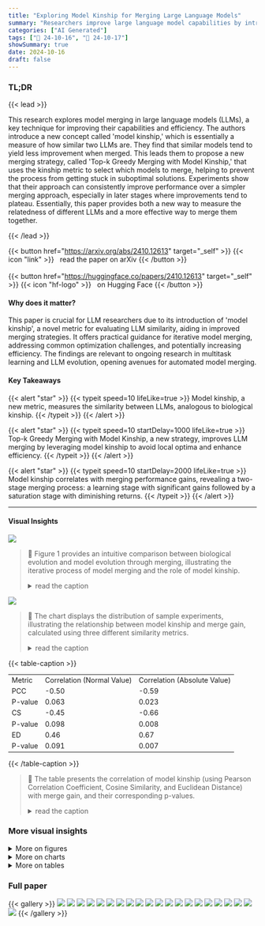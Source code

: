 ```yaml
---
title: "Exploring Model Kinship for Merging Large Language Models"
summary: "Researchers improve large language model capabilities by introducing 'model kinship' – a metric measuring LLM similarity, which guides a novel merging strategy for enhanced performance."
categories: ["AI Generated"]
tags: ["🔖 24-10-16", "🤗 24-10-17"]
showSummary: true
date: 2024-10-16
draft: false
---
```


### TL;DR


{{< lead >}}

This research explores model merging in large language models (LLMs), a key technique for improving their capabilities and efficiency.  The authors introduce a new concept called 'model kinship,' which is essentially a measure of how similar two LLMs are. They find that similar models tend to yield less improvement when merged.  This leads them to propose a new merging strategy, called 'Top-k Greedy Merging with Model Kinship,' that uses the kinship metric to select which models to merge, helping to prevent the process from getting stuck in suboptimal solutions. Experiments show that their approach can consistently improve performance over a simpler merging approach, especially in later stages where improvements tend to plateau.  Essentially, this paper provides both a new way to measure the relatedness of different LLMs and a more effective way to merge them together.

{{< /lead >}}


{{< button href="https://arxiv.org/abs/2410.12613" target="_self" >}}
{{< icon "link" >}} &nbsp; read the paper on arXiv
{{< /button >}}
<br><br>
{{< button href="https://huggingface.co/papers/2410.12613" target="_self" >}}
{{< icon "hf-logo" >}} &nbsp; on Hugging Face
{{< /button >}}

#### Why does it matter?
This paper is crucial for LLM researchers due to its introduction of 'model kinship', a novel metric for evaluating LLM similarity, aiding in improved merging strategies.  It offers practical guidance for iterative model merging, addressing common optimization challenges, and potentially increasing efficiency. The findings are relevant to ongoing research in multitask learning and LLM evolution, opening avenues for automated model merging.
#### Key Takeaways

{{< alert "star" >}}
{{< typeit speed=10 lifeLike=true >}} Model kinship, a new metric, measures the similarity between LLMs, analogous to biological kinship. {{< /typeit >}}
{{< /alert >}}

{{< alert "star" >}}
{{< typeit speed=10 startDelay=1000 lifeLike=true >}} Top-k Greedy Merging with Model Kinship, a new strategy, improves LLM merging by leveraging model kinship to avoid local optima and enhance efficiency. {{< /typeit >}}
{{< /alert >}}

{{< alert "star" >}}
{{< typeit speed=10 startDelay=2000 lifeLike=true >}} Model kinship correlates with merging performance gains, revealing a two-stage merging process: a learning stage with significant gains followed by a saturation stage with diminishing returns. {{< /typeit >}}
{{< /alert >}}

------
#### Visual Insights



![](figures/figures_2_0.png)

> 🔼 Figure 1 provides an intuitive comparison between biological evolution and model evolution through merging, illustrating the iterative process of model merging and the role of model kinship.
> <details>
> <summary>read the caption</summary>
> Figure 1: An intuitive comparison between wheat evolution and model evolution. An interesting parallel can be drawn between biological reproduction (Part a) and the process of model evolution (Part b). In biological systems, offspring inherit genetic material from both parents, forming a new genotype through the combination of parental traits. Similarly, in model merging, the merged model inherits parameters or weights from the contributing models. Part c demonstrates the iterative execution of model evolution. Starting with a group of LLMs, the repository evolves through a Selection-Merge-Recycle iteration. To be noted, model kinship can serve as an effective tool to guide this iterative model merging process (e.g., infer whether there may be gains after model merging).
> </details>





![](charts/charts_5_0.png)

> 🔼 The chart displays the distribution of sample experiments, illustrating the relationship between model kinship and merge gain, calculated using three different similarity metrics.
> <details>
> <summary>read the caption</summary>
> Figure 2: Distribution of Sample Experiments: Relationship Between Model Kinship (X-axis) and Merge Gain (Y-axis). Model Kinships are calculated using the Pearson Correlation Coefficient (PCC), Cosine Similarity (CS) and Euclidean Distance (ED).
> </details>





{{< table-caption >}}
<br><table id='14' style='font-size:14px'><tr><td>Metric</td><td>Correlation (Normal Value)</td><td>Correlation (Absolute Value)</td></tr><tr><td>PCC</td><td>-0.50</td><td>-0.59</td></tr><tr><td>P-value</td><td>0.063</td><td>0.023</td></tr><tr><td>CS</td><td>-0.45</td><td>-0.66</td></tr><tr><td>P-value</td><td>0.098</td><td>0.008</td></tr><tr><td>ED</td><td>0.46</td><td>0.67</td></tr><tr><td>P-value</td><td>0.091</td><td>0.007</td></tr></table>{{< /table-caption >}}

> 🔼 The table presents the correlation of model kinship (using Pearson Correlation Coefficient, Cosine Similarity, and Euclidean Distance) with merge gain, and their corresponding p-values.
> <details>
> <summary>read the caption</summary>
> Table 1: Correlation of Model Kinship based on different correlation function sim(,) with Merge Gain, along with their corresponding p-values.
> </details>



### More visual insights

<details>
<summary>More on figures
</summary>


![](figures/figures_8_0.png)

> 🔼 Figure 6 shows a comparison of task performance improvement across merging generations using a greedy strategy and a modified strategy incorporating model kinship, along with a partial model family tree illustrating the evolution path.
> <details>
> <summary>read the caption</summary>
> Figure 6: Left (a): The comparison of task performance improvement across merging generations. The red curve (greedy strategy) saturates by generation 2, while the blue curve (modified strategy) escapes the local optima at generation 2 and continues improving multitask capabilities. Right (b): The partial model family tree from the controled experiments. The red arrow shows the critical change between experiment 1 and experiment 2 in the evolution path.
> </details>



![](figures/figures_19_0.png)

> 🔼 The figure illustrates how the optimization process in model evolution can be simplified to a binary search process, where models progressively converge toward an optimal model.
> <details>
> <summary>read the caption</summary>
> Figure 8: An intuitive illustration of the optimization process assumption in model evolution, where models progressively converge towards the optimal model.
> </details>



![](figures/figures_21_0.png)

> 🔼 Figure 1 provides an intuitive comparison of biological evolution with model evolution through merging, highlighting the role of model kinship in guiding iterative model merging.
> <details>
> <summary>read the caption</summary>
> Figure 1: An intuitive comparison between wheat evolution and model evolution. An interesting parallel can be drawn between biological reproduction (Part a) and the process of model evolution (Part b). In biological systems, offspring inherit genetic material from both parents, forming a new genotype through the combination of parental traits. Similarly, in model merging, the merged model inherits parameters or weights from the contributing models. Part c demonstrates the iterative execution of model evolution. Starting with a group of LLMs, the repository evolves through a Selection-Merge-Recycle iteration. To be noted, model kinship can serve as an effective tool to guide this iterative model merging process (e.g., infer whether there may be gains after model merging.)
> </details>



</details>



<details>
<summary>More on charts
</summary>


![](charts/charts_5_1.png "🔼 Figure 3: Change in Average Task Performance and Merge Gain across the Model Evolution process: The selected paths originate from two distinct initial models, with the saturation stage observed after the vertical line. Note that the generation of Path 2 is aligned with Path 1 for demonstration purposes.")

> 🔼 The chart displays the change in average task performance and merge gain across two different model evolution paths, highlighting the learning and saturation stages.
> <details>
> <summary>read the caption</summary>
> Figure 3: Change in Average Task Performance and Merge Gain across the Model Evolution process: The selected paths originate from two distinct initial models, with the saturation stage observed after the vertical line. Note that the generation of Path 2 is aligned with Path 1 for demonstration purposes.
> </details>


![](charts/charts_6_0.png "🔼 Figure 4: Comparision between Model Kinship (measured by Pearson Correlation Coefficient) and Average Task Performance (normalized to the same value scale).")

> 🔼 The chart compares model kinship and average task performance across generations for two model evolution paths, revealing a correlation between the two and highlighting two distinct stages: learning and saturation.
> <details>
> <summary>read the caption</summary>
> Figure 4: Comparision between Model Kinship (measured by Pearson Correlation Coefficient) and Average Task Performance (normalized to the same value scale).
> </details>


![](charts/charts_7_0.png "🔼 Figure 5: The Model Kinship Matrices for the three model groups. Each element represents the model kinship value between the corresponding models. In Group B and C, the merged models are arranged by average task performance, ordered from high to low (left to right).")

> 🔼 The chart displays the model kinship matrices for three model groups (fine-tuned models, learning stage, and saturation stage), showing the degree of similarity between models within each group.
> <details>
> <summary>read the caption</summary>
> Figure 5: The Model Kinship Matrices for the three model groups. Each element represents the model kinship value between the corresponding models. In Group B and C, the merged models are arranged by average task performance, ordered from high to low (left to right).
> </details>


![](charts/charts_8_0.png "🔼 Figure 6: Left (a): The comparison of task performance improvement across merging generations. The red curve (greedy strategy) saturates by generation 2, while the blue curve (modified strategy) escapes the local optima at generation 2 and continues improving multitask capabilities. Right (b): The partial model family tree from the controled experiments. The red arrow shows the critical change between experiment 1 and experiment 2 in the evolution path.")

> 🔼 The chart compares the performance improvement across multiple merging generations using a greedy strategy versus a modified strategy incorporating model kinship, showing that the modified strategy avoids local optima and continues improving multitask capabilities.
> <details>
> <summary>read the caption</summary>
> Figure 6: Left (a): The comparison of task performance improvement across merging generations. The red curve (greedy strategy) saturates by generation 2, while the blue curve (modified strategy) escapes the local optima at generation 2 and continues improving multitask capabilities. Right (b): The partial model family tree from the controled experiments. The red arrow shows the critical change between experiment 1 and experiment 2 in the evolution path.
> </details>


![](charts/charts_9_0.png "🔼 Figure 7: Weight Change")

> 🔼 The heatmap visualizes the weight changes in different layers of the model after merging with exploration models versus merging with similar models.
> <details>
> <summary>read the caption</summary>
> Figure 7: Weight Change
> </details>


![](charts/charts_20_0.png "🔼 Figure 8: An intuitive illustration of the optimization process assumption in model evolution, where models progressively converge towards the optimal model.")

> 🔼 The chart illustrates the optimization process in model evolution, showing how models progressively converge toward an optimal model through iterative merging.
> <details>
> <summary>read the caption</summary>
> Figure 8: An intuitive illustration of the optimization process assumption in model evolution, where models progressively converge towards the optimal model.
> </details>


![](charts/charts_21_0.png "🔼 Figure 10: Illustration of comparison between the correlation of Pearson Correlation Coefficient (PCC), Cosine Similarity (CS), and Euclidean Distance (ED) with average task performance (Normalized to the same value scale).")

> 🔼 Figure 10 shows the correlation between model kinship (measured with three different metrics) and average task performance across two model evolution paths.
> <details>
> <summary>read the caption</summary>
> Figure 10: Illustration of comparison between the correlation of Pearson Correlation Coefficient (PCC), Cosine Similarity (CS), and Euclidean Distance (ED) with average task performance (Normalized to the same value scale).
> </details>


</details>



<details>
<summary>More on tables
</summary>


{{< table-caption >}}
<table id='5' style='font-size:16px'><tr><td colspan="2">Algorithm 1 Top k Greedy Merging with Model Kinship.</td></tr><tr><td colspan="2">Require: A set M of n foundation models {M1, M2, . . · , Mn}, Evaluation function f, Similarity metric function sim(⌀, .) for model kinship.</td></tr><tr><td>1:</td><td>Generate the first generation of merged models by merging each pair in set M {M1 , M2, · · · , Mn}.</td></tr><tr><td>2:</td><td>Evaluate each merged model using f and select the top k models. Denote this set as S {M1, M2, · · · , Mn}.</td></tr><tr><td>3:</td><td>Initialize a variable Sprev ⌀ to store the top m models from the previous iteration.</td></tr><tr><td>4:</td><td>while S ≠ Sprev do Set</td></tr><tr><td>5:</td><td>Mprev = M. Set Sprev = S.</td></tr><tr><td>6:</td><td>Select k pairs of models from S with the highest performance according to f.</td></tr><tr><td>7: 8:</td><td>Identify the current best model Mbest E S.</td></tr><tr><td>9:</td><td>Identify the model Mf E S with the highest model kinship to Mbest from the Mprev according to the similarity metric sim(⌀, .).</td></tr><tr><td>10:</td><td>Merge Mf with Mbest to generate a new model Mexp and add Mexp into set M.</td></tr><tr><td>11:</td><td>Merge each selected pair to Mmerged (named as Model-gen-id) for merged models and add merged models into set M.</td></tr><tr><td>12:</td><td>Evaluate each new model using f and update S to be the new top k models.</td></tr><tr><td></td><td></td></tr><tr><td>13:</td><td>end while</td></tr></table>{{< /table-caption >}}
> 🔼 {{ table.description }}
> <details>
> <summary>read the caption</summary>
> {{ table.caption }}
> </details>


> Table 2 presents the average task performance, merge gain, and model kinship for each generation in two iterative model merging experiments, comparing a greedy strategy with a modified strategy that incorporates model kinship.


{{< table-caption >}}
<br><table id='1' style='font-size:16px'><tr><td colspan="4">Greedy Strategy</td><td colspan="4">+ Model Kinship</td></tr><tr><td>Model</td><td>Avg.</td><td>Gain</td><td>Kinship</td><td>Model</td><td>Avg.</td><td>Gain</td><td>Kinship</td></tr><tr><td>MetaMath</td><td>63.72</td><td>/</td><td></td><td>MetaMath</td><td>63.72</td><td>/</td><td></td></tr><tr><td>Instruct</td><td>61.82</td><td>/</td><td>/</td><td>Instruct</td><td>61.82</td><td>/</td><td>/</td></tr><tr><td>Open-chat</td><td>66.28</td><td>/</td><td>/</td><td>Open-chat</td><td>66.28</td><td>/</td><td>/</td></tr><tr><td>model-1-1</td><td>62.17</td><td>-0.6</td><td>0.01</td><td>model-1-1</td><td>62.17</td><td>-0.6</td><td>0.01</td></tr><tr><td>model-1-2</td><td>64.02</td><td>-0.03</td><td>-0.02</td><td>model-1-2</td><td>64.02</td><td>-0.03</td><td>-0.02</td></tr><tr><td>model-1-3</td><td>66.84</td><td>+1.84</td><td>0.05</td><td>model-1-3</td><td>66.84</td><td>+1.84</td><td>0.05</td></tr><tr><td>model-2-1</td><td>68.72</td><td>+2.16</td><td>0.93</td><td>model-2-1</td><td>68.72</td><td>+2.16</td><td>0.93</td></tr><tr><td>model-2-2</td><td>61.47</td><td>-3.96</td><td>0.57</td><td>model-2-2</td><td>61.47</td><td>-3.96</td><td>0.57</td></tr><tr><td>model-2-3</td><td>61.32</td><td>-3.83</td><td>0.58</td><td>model-2-3</td><td>61.32</td><td>-3.83</td><td>0.58</td></tr><tr><td>model-3-1</td><td>68.59</td><td>+1.09</td><td>0.95</td><td>model-3-2</td><td>67.74</td><td>+1.09</td><td>0.93</td></tr><tr><td>model-3-2</td><td>67.74</td><td>-0.04</td><td>0.93</td><td>model-3-3</td><td>69.06</td><td>+0.74</td><td>0.24</td></tr><tr><td></td><td>-</td><td>-</td><td>-</td><td>model-3-4</td><td>68.61</td><td>+1.13</td><td>0.32</td></tr><tr><td>model-4-1</td><td>68.51</td><td>-0.14</td><td>0.98</td><td>model-4-4</td><td>68.75</td><td>-0.14</td><td>0.54</td></tr><tr><td>model-4-2</td><td>68.04</td><td>-0.19</td><td>0.98</td><td>model-4-5</td><td>68.39</td><td>-0.27</td><td>0.66</td></tr><tr><td>model-4-3</td><td>68.53</td><td>+0.37</td><td>0.94</td><td>model-4-6</td><td>69.03</td><td>+0.15</td><td>0.52</td></tr><tr><td></td><td></td><td></td><td>-</td><td>model-5-1</td><td>69.13</td><td>+0.04</td><td>0.65</td></tr><tr><td></td><td></td><td></td><td></td><td>model-5-2</td><td>68.98</td><td>+0.07</td><td>0.65</td></tr><tr><td></td><td></td><td>-</td><td>-</td><td>model-5-3</td><td>68.63</td><td>-0.37</td><td>0.98</td></tr></table>{{< /table-caption >}}
> 🔼 {{ table.description }}
> <details>
> <summary>read the caption</summary>
> {{ table.caption }}
> </details>


> This table presents the results of model merging experiments using a greedy strategy and a modified strategy incorporating model kinship, showing the average performance, gain, and kinship for each model in each generation.


{{< table-caption >}}
<br><table id='2' style='font-size:20px'><tr><td>Gen</td><td>Model-1</td><td>Model-2</td><td>Model-Merged</td></tr><tr><td></td><td>Marcoroni-7B-v3</td><td>Mistral-7B-Merge-14-v0.1</td><td>distilabeled-Marcoro14-7B-slerp</td></tr><tr><td>2</td><td>distilabeled-Marcoro14-7B</td><td>UNA-TheBeagle-7b-v1</td><td>Beagle14-7B</td></tr><tr><td>3</td><td>NeuralBeagle14-7B</td><td>Turdus</td><td>TurdusBeagle-7B</td></tr><tr><td>4</td><td>TurdusBeagle-7B</td><td>FernandoGPT-v1</td><td>StrangeMerges_9-7B-dare_ties</td></tr><tr><td>5</td><td>StrangeMerges_9-7B-dare_ties</td><td>MBX-7B-v3</td><td>StrangeMerges_10-7B-slerp</td></tr><tr><td>6</td><td>StrangeMerges_10-7B-slerp</td><td>NeuralBeagle14-7B</td><td>StrangeMerges_11-7B-slerp</td></tr><tr><td>7</td><td>StrangeMerges_11-7B-slerp</td><td>MBX-7B-v3</td><td>StrangeMerges_20-7B-slerp</td></tr><tr><td>8</td><td>StrangeMerges_20-7B-slerp</td><td>NeuTrixOmniBe-7B-model</td><td>StrangeMerges_21-7B-slerp</td></tr><tr><td>9</td><td>StrangeMerges_21-7B-slerp</td><td>Experiment26</td><td>StrangeMerges_30-7B-slerp</td></tr><tr><td>10</td><td>StrangeMerges_30-7B-slerp</td><td>Experiment24</td><td>StrangeMerges_31-7B-slerp</td></tr><tr><td>11</td><td>StrangeMerges_31-7B-slerp</td><td>Experiment28</td><td>StrangeMerges_32-7B-slerp</td></tr><tr><td>12</td><td>StrangeMerges_32-7B-slerp</td><td>...</td><td>shadow-clown-7B-slerp</td></tr><tr><td>13</td><td>shadow-clown-7B-slerp</td><td>yam-jom-7B</td><td>YamShadow-7B</td></tr><tr><td>14</td><td>YamShadow-7B</td><td>Experiment28</td><td>YamshadowExperiment28-7B</td></tr></table>{{< /table-caption >}}
> 🔼 {{ table.description }}
> <details>
> <summary>read the caption</summary>
> {{ table.caption }}
> </details>


> This table details the models involved in each merge for evolution path 1, showing the lineage of models from initial models to the final merged model.


{{< table-caption >}}
<br><table id='4' style='font-size:14px'><tr><td>Gen</td><td>Model-1</td><td>Model-2</td><td>Model-Merged</td></tr><tr><td></td><td>neural-chat-7b-v3-3</td><td>openchat-3.5-1210</td><td>CatPPT-base</td></tr><tr><td>2</td><td>Marcoroni-7B-v3</td><td>CatPPT-base</td><td>CatMacaroni-Slerp</td></tr><tr><td>3</td><td>LeoScorpius-7B</td><td>CatMacaroni-Slerp</td><td>SamirGPT-v1</td></tr><tr><td>4</td><td>SamirGPT-v1</td><td>...</td><td>Daredevil-7B</td></tr><tr><td>5</td><td>NeuralBeagle14-7B</td><td>NeuralDaredevil-7B</td><td>DareBeagle-7B</td></tr><tr><td>6</td><td>Turdus</td><td>DareBeagle-7B</td><td>TurdusDareBeagle-7B</td></tr><tr><td>7</td><td>MarcMistral-7B</td><td>TurdusDareBeagle-7B</td><td>MarcDareBeagle-7B</td></tr><tr><td>8</td><td>MarcBeagle-7B</td><td>MarcDareBeagle-7B</td><td>MBX-7B</td></tr><tr><td>9</td><td>MBX-7B</td><td>...</td><td>pastiche-crown-clown-7b-dare</td></tr><tr><td>10</td><td>pastiche-crown-clown-7b-dare</td><td>...</td><td>shadow-clown-7B-slerp</td></tr><tr><td>11</td><td>yam-jom-7B</td><td>shadow-clown-7B-slerp</td><td>YamShadow-7B</td></tr><tr><td>12</td><td>Experiment28-7B</td><td>YamShadow-7B</td><td>YamshadowExperiment28-7B</td></tr></table>{{< /table-caption >}}
> 🔼 {{ table.description }}
> <details>
> <summary>read the caption</summary>
> {{ table.caption }}
> </details>


> Table 4 details the models involved in each merge for evolution Path 2, showing the lineage of merged models.


{{< table-caption >}}
<br><table id='2' style='font-size:16px'><tr><td>Gen</td><td>Model-Merged</td><td>ATP</td><td>Gain</td><td>PCC</td><td>CS</td><td>ED</td></tr><tr><td></td><td>distilabeled-Marcoro14-7B-slerp</td><td>73.63</td><td>0.55</td><td>0.82</td><td>0.76</td><td>5.15</td></tr><tr><td>2</td><td>Beagle14-7B</td><td>74.74</td><td>1.01</td><td>0.81</td><td>0.79</td><td>6.43</td></tr><tr><td>3</td><td>StrangeMerges_9-7B-dare_ties</td><td>75.15</td><td>0.45</td><td>0.93</td><td>0.89</td><td>4.66</td></tr><tr><td>4</td><td>StrangeMerges_9-7B-dare_ties</td><td>73.32</td><td>-0.69</td><td>0.90</td><td>0.84</td><td>4.70</td></tr><tr><td>5</td><td>StrangeMerges_10-7B-slerp</td><td>74.77</td><td>0.59</td><td>0.59</td><td>0.59</td><td>9.43</td></tr><tr><td>6</td><td>StrangeMerges_11-7B-slerp</td><td>74.8</td><td>0.045</td><td>0.87</td><td>0.86</td><td>5.31</td></tr><tr><td>7</td><td>StrangeMerges_20-7B-slerp</td><td>75.52</td><td>0.6</td><td>0.84</td><td>0.85</td><td>4.82</td></tr><tr><td>8</td><td>StrangeMerges_21-7B-slerp</td><td>76.29</td><td>0.38</td><td>0.85</td><td>0.89</td><td>4.28</td></tr><tr><td>9</td><td>StrangeMerges_30-7B-slerp</td><td>76.58</td><td>0.065</td><td>0.96</td><td>0.94</td><td>2.83</td></tr><tr><td>10</td><td>StrangeMerges_31-7B-slerp</td><td>76.67</td><td>-0.02</td><td>0.97</td><td>0.97</td><td>2.21</td></tr><tr><td>11</td><td>StrangeMerges_32-7B-slerp</td><td>76.68</td><td>0.11</td><td>0.99</td><td>0.99</td><td>0.62</td></tr><tr><td>12</td><td>shadow-clown-7B-slerp</td><td>76.64</td><td>-0.02</td><td>0.93</td><td>0.94</td><td>2.49</td></tr><tr><td>13</td><td>YamShadow-7B</td><td>76.6</td><td>-0.02</td><td>0.97</td><td>0.97</td><td>2.19</td></tr><tr><td>14</td><td>YamshadowExperiment28-7B</td><td>76.86</td><td>0.25</td><td>0.98</td><td>0.98</td><td>1.61</td></tr></table>{{< /table-caption >}}
> 🔼 {{ table.description }}
> <details>
> <summary>read the caption</summary>
> {{ table.caption }}
> </details>


> Table 5 presents the average task performance, merge gain, and model kinship values for each merge in Path 1, computed using Pearson Correlation coefficient, Cosine Similarity, and Euclidean Distance.


{{< table-caption >}}
<br><table id='4' style='font-size:16px'><tr><td>Gen</td><td>Model-Merged</td><td>ATP</td><td>Gain</td><td>PCC</td><td>CS</td><td>ED</td></tr><tr><td>I</td><td>CatPPT-base</td><td>72.25</td><td>2.89</td><td>0.02</td><td>0.01</td><td>20.41</td></tr><tr><td>2</td><td>CatMacaroni-Slerp</td><td>72.74</td><td>0.35</td><td>0.88</td><td>0.83</td><td>6.16</td></tr><tr><td>3</td><td>SamirGPT-v1</td><td>73.11</td><td>0.64</td><td>0.79</td><td>0.70</td><td>6.47</td></tr><tr><td>4</td><td>Daredevil-7B</td><td>74.12</td><td>0.33</td><td>0.87</td><td>0.83</td><td>4.81</td></tr><tr><td>5</td><td>DareBeagle-7B</td><td>74.58</td><td>0.15</td><td>0.79</td><td>0.77</td><td>6.01</td></tr><tr><td>6</td><td>TurdusDareBeagle-7B</td><td>74.94</td><td>0.32</td><td>0.90</td><td>0.86</td><td>4.59</td></tr><tr><td>7</td><td>MarcDareBeagle-7B</td><td>74.75</td><td>0.67</td><td>0.87</td><td>0.87</td><td>4.17</td></tr><tr><td>8</td><td>MBX-7B</td><td>75.04</td><td>0.11</td><td>0.96</td><td>0.96</td><td>2.90</td></tr><tr><td>9</td><td>pastiche-crown-clown-7b-dare</td><td>76.50</td><td>0.29</td><td>0.83</td><td>0.84</td><td>5.38</td></tr><tr><td>10</td><td>shadow-clown-7B-slerp</td><td>76.64</td><td>-0.02</td><td>0.93</td><td>0.94</td><td>2.49</td></tr><tr><td>11</td><td>YamShadow-7B</td><td>76.60</td><td>-0.02</td><td>0.97</td><td>0.97</td><td>2.19</td></tr><tr><td>12</td><td>YamshadowExperiment28-7B</td><td>76.86</td><td>0.25</td><td>0.98</td><td>0.98</td><td>1.61</td></tr></table>{{< /table-caption >}}
> 🔼 {{ table.description }}
> <details>
> <summary>read the caption</summary>
> {{ table.caption }}
> </details>


> Table 6 presents the average task performance, merge gain, and model kinship values for each merge in evolution path 2, computed using Pearson Correlation Coefficient, Cosine Similarity, and Euclidean Distance.


{{< table-caption >}}
<br><table id='1' style='font-size:20px'><tr><td>Group</td><td>Models</td></tr><tr><td>Top Model Group</td><td>YamshadowExperiment28-7B Yamshadow-7B Experiment25-7B StrangeMerges_24-7B-slerp MonaTrix-v6</td></tr><tr><td>Mid Stage Model Group</td><td>Daredevil-7B CatMarcoro14-7B Mayo Calmesmol-7B-slerp StrangeMerges_4-7B-slerp</td></tr><tr><td>Fine-tuned Model Group</td><td>Zephyr-beta MetaMath-Mistral-7B Mistral-7B-Instruct-v0.2 openchat-3.5-1210 WizardLM-2</td></tr></table>{{< /table-caption >}}
> 🔼 {{ table.description }}
> <details>
> <summary>read the caption</summary>
> {{ table.caption }}
> </details>


> This table lists the models included in each of three model groups used in the kinship matrix analysis, categorized as top models, mid-stage models, and fine-tuned models.


{{< table-caption >}}
<br><table id='3' style='font-size:16px'><tr><td>Model</td><td>Avg.</td><td>Gain</td><td>Kinship</td></tr><tr><td>model-2-exp</td><td>68.11</td><td>+3.78</td><td>-0.02</td></tr><tr><td>model-3-exp</td><td>68.15</td><td>+2.70</td><td>0.03</td></tr><tr><td>model-4-exp</td><td>68.49</td><td>+3.42</td><td>0.48</td></tr><tr><td>model-5-exp</td><td>68.36</td><td>-0.09</td><td>0.53</td></tr></table>{{< /table-caption >}}
> 🔼 {{ table.description }}
> <details>
> <summary>read the caption</summary>
> {{ table.caption }}
> </details>


> Table 2 presents the average task performance, merge gain, and model kinship for each generation, comparing the original greedy merging strategy with the proposed kinship-based method.


</details>


### Full paper

{{< gallery >}}
<img src="paper_images/1.png" class="grid-w50 md:grid-w33 xl:grid-w25" />
<img src="paper_images/2.png" class="grid-w50 md:grid-w33 xl:grid-w25" />
<img src="paper_images/3.png" class="grid-w50 md:grid-w33 xl:grid-w25" />
<img src="paper_images/4.png" class="grid-w50 md:grid-w33 xl:grid-w25" />
<img src="paper_images/5.png" class="grid-w50 md:grid-w33 xl:grid-w25" />
<img src="paper_images/6.png" class="grid-w50 md:grid-w33 xl:grid-w25" />
<img src="paper_images/7.png" class="grid-w50 md:grid-w33 xl:grid-w25" />
<img src="paper_images/8.png" class="grid-w50 md:grid-w33 xl:grid-w25" />
<img src="paper_images/9.png" class="grid-w50 md:grid-w33 xl:grid-w25" />
<img src="paper_images/10.png" class="grid-w50 md:grid-w33 xl:grid-w25" />
<img src="paper_images/11.png" class="grid-w50 md:grid-w33 xl:grid-w25" />
<img src="paper_images/12.png" class="grid-w50 md:grid-w33 xl:grid-w25" />
<img src="paper_images/13.png" class="grid-w50 md:grid-w33 xl:grid-w25" />
<img src="paper_images/14.png" class="grid-w50 md:grid-w33 xl:grid-w25" />
<img src="paper_images/15.png" class="grid-w50 md:grid-w33 xl:grid-w25" />
<img src="paper_images/16.png" class="grid-w50 md:grid-w33 xl:grid-w25" />
<img src="paper_images/17.png" class="grid-w50 md:grid-w33 xl:grid-w25" />
<img src="paper_images/18.png" class="grid-w50 md:grid-w33 xl:grid-w25" />
<img src="paper_images/19.png" class="grid-w50 md:grid-w33 xl:grid-w25" />
<img src="paper_images/20.png" class="grid-w50 md:grid-w33 xl:grid-w25" />
<img src="paper_images/21.png" class="grid-w50 md:grid-w33 xl:grid-w25" />
{{< /gallery >}}